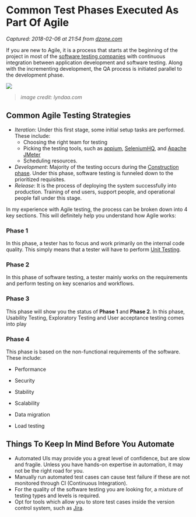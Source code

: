 # Common Test Phases Executed As Part Of Agile

_Captured: 2018-02-06 at 21:54 from [dzone.com](https://dzone.com/articles/common-test-phases-executed-as-part-of-agile?edition=359128&utm_source=Zone%20Newsletter&utm_medium=email&utm_campaign=agile%202018-02-06)_

If you are new to Agile, it is a process that starts at the beginning of the project in most of the [software testing companies](https://www.qasource.com/software-testing-company#!reasons-to-use-our-services) with continuous integration between application development and software testing. Along with the incrementing development, the QA process is initiated parallel to the development phase.

![](https://dzone.com/storage/temp/7916872-agile.jpg)

> _image credit: lyndaa.com_

## **Common Agile Testing Strategies**

  * _Iteration_: Under this first stage, some initial setup tasks are performed. These include: 
    * Choosing the right team for testing
    * Picking the testing tools, such as [appium](http://appium.io/), [SeleniumHQ](http://www.seleniumhq.org/projects/webdriver/), and [Apache JMeter](http://jmeter.apache.org/)
    * Scheduling resources.
  * _Development_: Majority of the testing occurs during the [Construction phase](https://en.wikipedia.org/wiki/Unified_Process#Construction_phase). Under this phase, software testing is funneled down to the prioritized requisites.
  * _Release_: It is the process of deploying the system successfully into production. Training of end users, support people, and operational people fall under this stage.

In my experience with Agile testing, the process can be broken down into 4 key sections. This will definitely help you understand how Agile works:

### Phase 1

In this phase, a tester has to focus and work primarily on the internal code quality. This simply means that a tester will have to perform [Unit Testing](https://en.wikipedia.org/wiki/Unit_testing).

### Phase 2

In this phase of software testing, a tester mainly works on the requirements and perform testing on key scenarios and workflows.

### Phase 3

This phase will show you the status of **Phase 1** and **Phase 2**. In this phase, Usability Testing, Exploratory Testing and User acceptance testing comes into play

### Phase 4

This phase is based on the non-functional requirements of the software. These include:

  * Performance

  * Security

  * Stability

  * Scalability

  * Data migration

  * Load testing

## Things To Keep In Mind Before You Automate

  * Automated UIs may provide you a great level of confidence, but are slow and fragile. Unless you have hands-on expertise in automation, it may not be the right road for you.
  * Manually run automated test cases can cause test failure if these are not monitored through CI (Continuous Integration).
  * For the quality of the software testing you are looking for, a mixture of testing types and levels is required.
  * Opt for tools which allow you to store test cases inside the version control system, such as [Jira](https://www.atlassian.com/software/jira).
